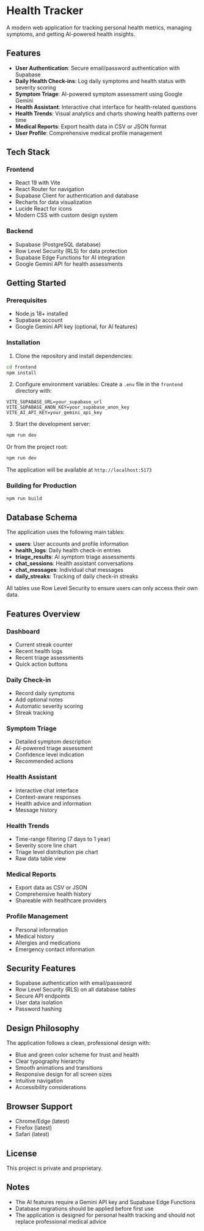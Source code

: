 # Health Tracker

A modern web application for tracking personal health metrics, managing symptoms, and getting AI-powered health insights.

## Features

- **User Authentication**: Secure email/password authentication with Supabase
- **Daily Health Check-ins**: Log daily symptoms and health status with severity scoring
- **Symptom Triage**: AI-powered symptom assessment using Google Gemini
- **Health Assistant**: Interactive chat interface for health-related questions
- **Health Trends**: Visual analytics and charts showing health patterns over time
- **Medical Reports**: Export health data in CSV or JSON format
- **User Profile**: Comprehensive medical profile management

## Tech Stack

### Frontend
- React 19 with Vite
- React Router for navigation
- Supabase Client for authentication and database
- Recharts for data visualization
- Lucide React for icons
- Modern CSS with custom design system

### Backend
- Supabase (PostgreSQL database)
- Row Level Security (RLS) for data protection
- Supabase Edge Functions for AI integration
- Google Gemini API for health assessments

## Getting Started

### Prerequisites
- Node.js 18+ installed
- Supabase account
- Google Gemini API key (optional, for AI features)

### Installation

1. Clone the repository and install dependencies:
```bash
cd frontend
npm install
```

2. Configure environment variables:
Create a `.env` file in the `frontend` directory with:
```
VITE_SUPABASE_URL=your_supabase_url
VITE_SUPABASE_ANON_KEY=your_supabase_anon_key
VITE_AI_API_KEY=your_gemini_api_key
```

3. Start the development server:
```bash
npm run dev
```

Or from the project root:
```bash
npm run dev
```

The application will be available at `http://localhost:5173`

### Building for Production

```bash
npm run build
```

## Database Schema

The application uses the following main tables:

- **users**: User accounts and profile information
- **health_logs**: Daily health check-in entries
- **triage_results**: AI symptom triage assessments
- **chat_sessions**: Health assistant conversations
- **chat_messages**: Individual chat messages
- **daily_streaks**: Tracking of daily check-in streaks

All tables use Row Level Security to ensure users can only access their own data.

## Features Overview

### Dashboard
- Current streak counter
- Recent health logs
- Recent triage assessments
- Quick action buttons

### Daily Check-in
- Record daily symptoms
- Add optional notes
- Automatic severity scoring
- Streak tracking

### Symptom Triage
- Detailed symptom description
- AI-powered triage assessment
- Confidence level indication
- Recommended actions

### Health Assistant
- Interactive chat interface
- Context-aware responses
- Health advice and information
- Message history

### Health Trends
- Time-range filtering (7 days to 1 year)
- Severity score line chart
- Triage level distribution pie chart
- Raw data table view

### Medical Reports
- Export data as CSV or JSON
- Comprehensive health history
- Shareable with healthcare providers

### Profile Management
- Personal information
- Medical history
- Allergies and medications
- Emergency contact information

## Security Features

- Supabase authentication with email/password
- Row Level Security (RLS) on all database tables
- Secure API endpoints
- User data isolation
- Password hashing

## Design Philosophy

The application follows a clean, professional design with:
- Blue and green color scheme for trust and health
- Clear typography hierarchy
- Smooth animations and transitions
- Responsive design for all screen sizes
- Intuitive navigation
- Accessibility considerations

## Browser Support

- Chrome/Edge (latest)
- Firefox (latest)
- Safari (latest)

## License

This project is private and proprietary.

## Notes

- The AI features require a Gemini API key and Supabase Edge Functions
- Database migrations should be applied before first use
- The application is designed for personal health tracking and should not replace professional medical advice
